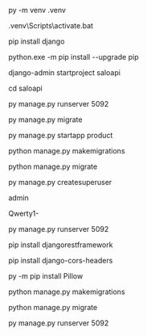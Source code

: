 py -m venv .venv

.venv\Scripts\activate.bat

pip install django

python.exe -m pip install --upgrade pip

django-admin startproject saloapi

cd saloapi

py manage.py runserver 5092

py manage.py migrate

py manage.py startapp product

python manage.py makemigrations

python manage.py migrate

py manage.py createsuperuser

admin

Qwerty1-

py manage.py runserver 5092

pip install djangorestframework

pip install django-cors-headers

py -m pip install Pillow

python manage.py makemigrations

python manage.py migrate

py manage.py runserver 5092


